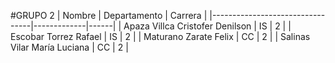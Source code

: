#GRUPO 2
| Nombre                          | Departamento | Carrera |
|---------------------------------|-------------|------|
| Apaza Villca Cristofer Denilson | IS          | 2    |
| Escobar Torrez Rafael           | IS          | 2    |
| Maturano Zarate Felix           | CC          | 2    |
| Salinas Vilar María Luciana     | CC          | 2    |
